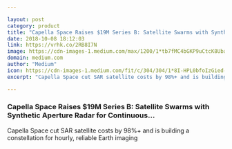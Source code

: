 ```yaml
---

layout: post
category: product
title: "Capella Space Raises $19M Series B: Satellite Swarms with Synthetic Aperture Radar for Continuous…"
date: 2018-10-08 18:12:03
link: https://vrhk.co/2RB8I7N
image: https://cdn-images-1.medium.com/max/1200/1*tb7fMC4bGKP9uCtcK8Ubaw.png
domain: medium.com
author: "Medium"
icon: https://cdn-images-1.medium.com/fit/c/304/304/1*8I-HPL0bfoIzGied-dzOvA.png
excerpt: "Capella Space cut SAR satellite costs by 98%+ and is building a constellation for hourly, reliable Earth imaging"

---
```


### Capella Space Raises $19M Series B: Satellite Swarms with Synthetic Aperture Radar for Continuous…

Capella Space cut SAR satellite costs by 98%+ and is building a constellation for hourly, reliable Earth imaging